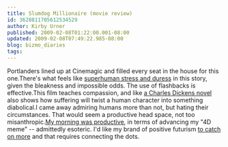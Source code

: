 ```yaml
---
title: Slumdog Millionaire (movie review)
id: 3628811705612534529
author: Kirby Urner
published: 2009-02-08T01:22:00.001-08:00
updated: 2009-02-08T07:49:22.985-08:00
blog: bizmo_diaries
tags: 
---
```


Portlanders lined up at Cinemagic and filled every seat in the house for this one.There's what feels like [superhuman stress and duress](http://mybizmo.blogspot.com/2005/02/incredibles-movie-review.html) in this story, given the bleakness and impossible odds.  The use of flashbacks is effective.This film teaches compassion, and like [a Charles Dickens novel](http://controlroom.blogspot.com/2008/09/please-sir.html) also shows how suffering will twist a human character into something diabolical.I came away admiring humans more than not, but hating their circumstances.  That would seem a productive head space, not too misanthropic.[My morning was productive](http://coffeeshopsnet.blogspot.com/2009/02/glass-bead-game.html), in terms of advancing my "4D meme" -- admittedly esoteric.  I'd like my brand of positive futurism [to catch on more](http://worldgame.blogspot.com/2004/11/campaign-begins-recruiting-talent-now.html) and that requires connecting the dots.